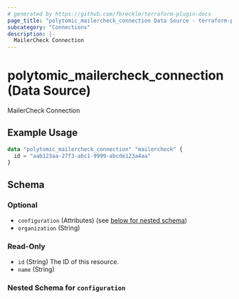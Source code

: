 ```yaml
---
# generated by https://github.com/fbreckle/terraform-plugin-docs
page_title: "polytomic_mailercheck_connection Data Source - terraform-provider-polytomic"
subcategory: "Connections"
description: |-
  MailerCheck Connection
---
```


# polytomic_mailercheck_connection (Data Source)

MailerCheck Connection

## Example Usage

```terraform
data "polytomic_mailercheck_connection" "mailercheck" {
  id = "aab123aa-27f3-abc1-9999-abcde123a4aa"
}
```

<!-- schema generated by tfplugindocs -->
## Schema

### Optional

- `configuration` (Attributes) (see [below for nested schema](#nestedatt--configuration))
- `organization` (String)

### Read-Only

- `id` (String) The ID of this resource.
- `name` (String)

<a id="nestedatt--configuration"></a>
### Nested Schema for `configuration`


